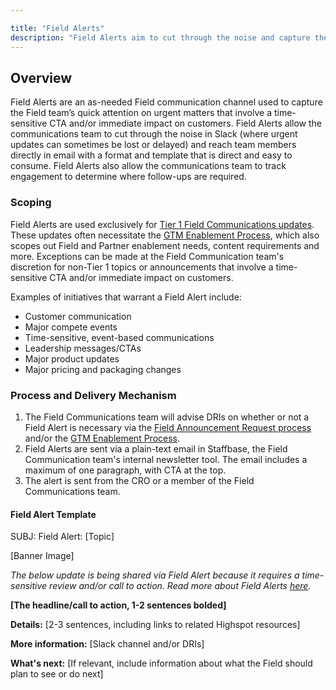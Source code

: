 ```yaml
---

title: "Field Alerts"
description: "Field Alerts aim to cut through the noise and capture the Field team’s quick attention on urgent matters that involve a time-sensitive CTA and/or immediate impact on customers."
---
```








## Overview

Field Alerts are an as-needed Field communication channel used to capture the Field team’s quick attention on urgent matters that involve a time-sensitive CTA and/or immediate impact on customers. Field Alerts allow the communications team to cut through the noise in Slack (where urgent updates can sometimes be lost or delayed) and reach team members directly in email with a format and template that is direct and easy to consume. Field Alerts also allow the communications team to track engagement to determine where follow-ups are required.

### Scoping

Field Alerts are used exclusively for [Tier 1 Field Communications updates](https://about.gitlab.com/handbook/sales/field-communications/#tier-1-update). These updates often necessitate the [GTM Enablement Process](https://about.gitlab.com/handbook/sales/field-operations/field-enablement/#gtm-enablement-process), which also scopes out Field and Partner enablement needs, content requirements and more. Exceptions can be made at the Field Communication team's discretion for non-Tier 1 topics or announcements that involve a time-sensitive CTA and/or immediate impact on customers.

Examples of initiatives that warrant a Field Alert include:
- Customer communication
- Major compete events
- Time-sensitive, event-based communications
- Leadership messages/CTAs
- Major product updates
- Major pricing and packaging changes

### Process and Delivery Mechanism

1. The Field Communications team will advise DRIs on whether or not a Field Alert is necessary via the [Field Announcement Request process](https://about.gitlab.com/handbook/sales/field-communications/#requesting-field-announcements) and/or the [GTM Enablement Process](https://about.gitlab.com/handbook/sales/field-operations/field-enablement/#gtm-enablement-process).
1. Field Alerts are sent via a plain-text email in Staffbase, the Field Communication team's internal newsletter tool. The email includes a maximum of one paragraph, with CTA at the top.
1. The alert is sent from the CRO or a member of the Field Communications team.

#### Field Alert Template

SUBJ: Field Alert: [Topic]

[Banner Image]

*The below update is being shared via Field Alert because it requires a time-sensitive review and/or call to action. Read more about Field Alerts [here](https://about.gitlab.com/handbook/sales/field-communications/field-alerts/).*

**[The headline/call to action, 1-2 sentences bolded]**

**Details:** [2-3 sentences, including links to related Highspot resources]

**More information:** [Slack channel and/or DRIs]

**What's next:** [If relevant, include information about what the Field should plan to see or do next]

